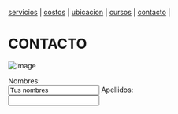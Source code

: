 [servicios](./servicios.md) | [costos](./costos.md) | [ubicacion](./ubicacion.md) | [cursos](./cursos.md) | [contacto](./contacto.md) | 

# CONTACTO 

![image](https://user-images.githubusercontent.com/100151866/158484877-02401123-0144-4dfe-abc4-d020a4027ee3.png)

<form>
  <label for="name">Nombres:</label><br>
  <input type="text" id="name" name="name" value="Tus nombres">
  <label for="Iname">Apellidos:</label><br>
  <input type="text" id="lname" name="lname" value"Apellidos">
</form>
         
